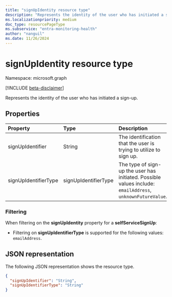 ```yaml
---
title: "signUpIdentity resource type"
description: "Represents the identity of the user who has initiated a sign-up."
ms.localizationpriority: medium
doc_type: resourcePageType
ms.subservice: "entra-monitoring-health"
author: "nanguil"
ms.date: 11/26/2024 
---
```


# signUpIdentity resource type

Namespace: microsoft.graph

[!INCLUDE [beta-disclaimer](../../includes/beta-disclaimer.md)]

Represents the identity of the user who has initiated a sign-up.


## Properties
| Property	   | Type	|Description|
|:---------------|:--------|:----------|
|signUpIdentifier|String|The identification that the user is trying to utilize to sign up.|
|signUpIdentifierType|signUpIdentifierType|The type of sign-up the user has initiated.  Possible values include:  `emailAddress`, `unknownFutureValue`.|


### Filtering

When filtering on the **signUpIdentity** property for a **selfServiceSignUp**:

- Filtering on **signUpIdentifierType** is supported for the following values: `emailAddress`.


## JSON representation

The following JSON representation shows the resource type.

<!-- {
  "blockType": "resource",
  "optionalProperties": [

  ],
  "@odata.type": "microsoft.graph.signUpIdentity"
}-->

```json
{
  "signUpIdentifier": "String",
  "signUpIdentifierType": "String"
}

```

